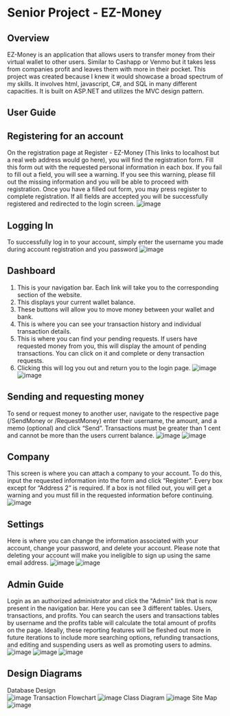 # Senior Project - EZ-Money
## Overview
EZ-Money is an application that allows users to transfer money from their virtual wallet to other users. Similar to Cashapp or Venmo but it takes less from companies profit and leaves them with more in their pocket. This project was created because I knew it would showcase a broad spectrum of my skills. It involves html, javascript, C#, and SQL in many different capacities. It is built on ASP.NET and utilizes the MVC design pattern.
## User Guide
## Registering for an account
On the registration page at Register - EZ-Money (This links to localhost but a real web address would go here), you will find the registration form. Fill this form out with the requested personal information in each box. If you fail to fill out a field, you will see a warning. If you see this warning, please fill out the missing information and you will be able to proceed with registration. Once you have a filled out form, you may press register to complete registration. If all fields are accepted you will be successfully registered and redirected to the login screen.
![image](https://user-images.githubusercontent.com/90625866/218320190-671b2cab-4ba7-48bb-860e-f8041c3c60d8.png)
## Logging In
To successfully log in to your account, simply enter the username you made during account registration and you password
![image](https://user-images.githubusercontent.com/90625866/218320604-5d69321c-8d6f-412b-b811-0a26ed13a524.png)
## Dashboard
1.	This is your navigation bar. Each link will take you to the corresponding section of the website.
2.	This displays your current wallet balance. 
3.	These buttons will allow you to move money between your wallet and bank.
4.	This is where you can see your transaction history and individual transaction details.
5.	This is where you can find your pending requests. If users have requested money from you, this will display the amount of pending transactions. You can click on it and complete or deny transaction requests.
6.	Clicking this will log you out and return you to the login page.
![image](https://user-images.githubusercontent.com/90625866/218320626-52f1f5e6-d970-4f66-90b8-c66360c24490.png)
![image](https://user-images.githubusercontent.com/90625866/218320700-23858085-36d4-4cc8-9a04-085dc1d34a79.png)
## Sending and requesting money
To send or request money to another user, navigate to the respective page (/SendMoney or /RequestMoney) enter their username, the amount, and a memo (optional) and click “Send”. Transactions must be greater than 1 cent and cannot be more than the users current balance.
![image](https://user-images.githubusercontent.com/90625866/218320852-aa79e02d-129c-4a4f-8e0d-42d067d2768c.png)
![image](https://user-images.githubusercontent.com/90625866/218320872-ef0a7acb-0421-43f4-84ad-70f26180f048.png)
## Company
This screen is where you can attach a company to your account. To do this, input the requested information into the form and click “Register”.
Every box except for “Address 2” is required. If a box is not filled out, you will get a warning and you must fill in the requested information before continuing.
![image](https://user-images.githubusercontent.com/90625866/218320981-c51f7ebd-8242-4e20-92f3-d0b7b9080fe6.png)
## Settings
Here is where you can change the information associated with your account, change your password, and delete your account. Please note that deleting your account will make you ineligible to sign up using the same email address.
![image](https://user-images.githubusercontent.com/90625866/218321038-90645910-6884-4b0c-a9ad-95912a78ff1b.png)
![image](https://user-images.githubusercontent.com/90625866/218322079-f21d5a4c-de3e-44cb-9f26-33c8e5bafc1d.png)
## Admin Guide
Login as an authorized administrator and click the "Admin" link that is now present in the navigation bar.
Here you can see 3 different tables. Users, transactions, and profits. You can search the users and transactions tables by username and the profits table will calculate the total amount of profits on the page. Ideally, these reporting features will be fleshed out more in future iterations to include more searching options, refunding transactions, and editing and suspending users as well as promoting users to admins.
![image](https://user-images.githubusercontent.com/90625866/218323152-752b1553-d30f-4b36-9545-d97113f560ea.png)
![image](https://user-images.githubusercontent.com/90625866/218323162-817cf0a9-468f-4357-9e4d-eedf5512ac72.png)
![image](https://user-images.githubusercontent.com/90625866/218323179-87a8ecfc-5eeb-4770-af2d-9a63a47a0a90.png)
## Design Diagrams
Database Design  
![image](https://user-images.githubusercontent.com/90625866/218323970-28d5e973-3bd7-43df-b019-607cc120421e.png)
Transaction Flowchart
![image](https://user-images.githubusercontent.com/90625866/218324062-2ed6dd8b-a2c9-4734-8d05-7af9751af8d2.png)
Class Diagram
![image](https://user-images.githubusercontent.com/90625866/218324209-6ce1bba1-5246-4599-bf8f-739122c15f9e.png)
Site Map
![image](https://user-images.githubusercontent.com/90625866/218324255-45a46356-6365-4c10-98e5-3c8208506a7b.png)
